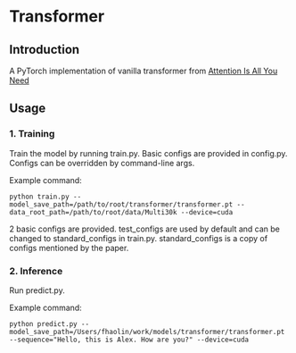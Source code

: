 # Transformer
## Introduction
A PyTorch implementation of vanilla transformer from [Attention Is All You Need](https://arxiv.org/abs/1706.03762)

## Usage
### 1. Training 

Train the model by running train.py. Basic configs are provided in config.py. Configs can be overridden by command-line args.

Example command:
```
python train.py --model_save_path=/path/to/root/transformer/transformer.pt --data_root_path=/path/to/root/data/Multi30k --device=cuda
```

2 basic configs are provided. test_configs are used by default and can be changed to standard_configs in train.py. 
standard_configs is a copy of configs mentioned by the paper.

### 2. Inference
Run predict.py. 

Example command:
```
python predict.py --model_save_path=/Users/fhaolin/work/models/transformer/transformer.pt --sequence="Hello, this is Alex. How are you?" --device=cuda
```